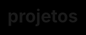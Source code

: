 # projetos
<html lang="pt-br">
<head>
    <style>
        html, body {
            background-color: black;
        }

        * {
            color: black;
        }

        a {
            color: rgb(117, 0, 0);
        }
    </style>
</head>
Lista de Projetos desenvolvidos por João Fontenelle: <br>
<ul>
    <li><a href="https://joaofontenelle01.github.io/projetos/ProjetoAndroid/ProjetoAndroid.html" target="_blank">Projeto Android</a></li>
    <li><a href="https://joaofontenelle01.github.io/projetos/ProjetoCordel/ProjetoCordel.html" target="_blank">Projeto Cordel</a></li>
    <li><a href="https://joaofontenelle01.github.io/projetos/ProjetoRedesSociais/ProjetoRS.html" target="_blank">Projeto Redes Sociais</a></li>
</ul>